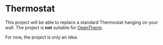 Thermostat
==========

This project will be able to replace a standard Thermostat hanging on your wall. The project is **not** suitable for [OpenTherm](http://en.wikipedia.org/wiki/OpenTherm "OpenTherm").

For now, the project is only an idea.
